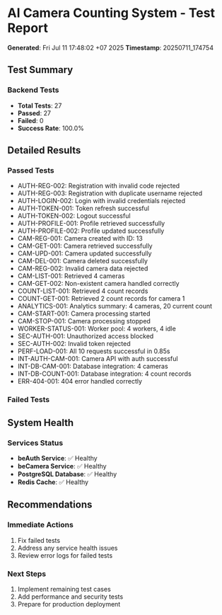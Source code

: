 # AI Camera Counting System - Test Report

**Generated**: Fri Jul 11 17:48:02 +07 2025
**Timestamp**: 20250711_174754

## Test Summary

### Backend Tests
- **Total Tests**: 27
- **Passed**: 27
- **Failed**: 0
- **Success Rate**: 100.0%

## Detailed Results

### Passed Tests
- AUTH-REG-002: Registration with invalid code rejected
- AUTH-REG-003: Registration with duplicate username rejected
- AUTH-LOGIN-002: Login with invalid credentials rejected
- AUTH-TOKEN-001: Token refresh successful
- AUTH-TOKEN-002: Logout successful
- AUTH-PROFILE-001: Profile retrieved successfully
- AUTH-PROFILE-002: Profile updated successfully
- CAM-REG-001: Camera created with ID: 13
- CAM-GET-001: Camera retrieved successfully
- CAM-UPD-001: Camera updated successfully
- CAM-DEL-001: Camera deleted successfully
- CAM-REG-002: Invalid camera data rejected
- CAM-LIST-001: Retrieved 4 cameras
- CAM-GET-002: Non-existent camera handled correctly
- COUNT-LIST-001: Retrieved 4 count records
- COUNT-GET-001: Retrieved 2 count records for camera 1
- ANALYTICS-001: Analytics summary: 4 cameras, 20 current count
- CAM-START-001: Camera processing started
- CAM-STOP-001: Camera processing stopped
- WORKER-STATUS-001: Worker pool: 4 workers, 4 idle
- SEC-AUTH-001: Unauthorized access blocked
- SEC-AUTH-002: Invalid token rejected
- PERF-LOAD-001: All 10 requests successful in 0.85s
- INT-AUTH-CAM-001: Camera API with auth successful
- INT-DB-CAM-001: Database integration: 4 cameras
- INT-DB-COUNT-001: Database integration: 4 count records
- ERR-404-001: 404 error handled correctly

### Failed Tests


## System Health

### Services Status
- **beAuth Service**: ✅ Healthy
- **beCamera Service**: ✅ Healthy
- **PostgreSQL Database**: ✅ Healthy
- **Redis Cache**: ✅ Healthy

## Recommendations

### Immediate Actions
1. Fix failed tests
2. Address any service health issues
3. Review error logs for failed tests

### Next Steps
1. Implement remaining test cases
2. Add performance and security tests
3. Prepare for production deployment

